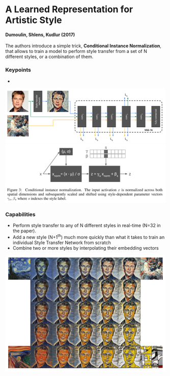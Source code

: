 # A Learned Representation for Artistic Style
#### Dumoulin, Shlens, Kudlur (2017)

The authors introduce a simple trick, **Conditional Instance Normalization**, that allows to train a model to perform style transfer from a set of N different styles, or a combination of them.

### Keypoints
* 

![Classic Style Transfer Network](styleTransferNet.PNG)
![Conditional Instance Normalization](conditionalInstanceNormalization.PNG)

### Capabilities
* Perform style transfer to any of N different styles in real-time (N=32 in the paper).
* Add a new style (N+1<sup>th</sup>) much more quickly than what it takes to train an individual Style Transfer Network from scratch
* Combine two or more styles by interpolating their embedding vectors

![demo](demo.PNG)
